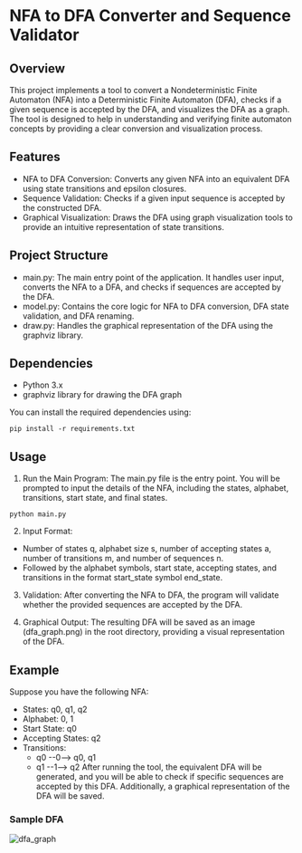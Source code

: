 # NFA to DFA Converter and Sequence Validator
## Overview
This project implements a tool to convert a Nondeterministic Finite Automaton (NFA) into a Deterministic Finite Automaton (DFA), checks if a given sequence is accepted by the DFA, and visualizes the DFA as a graph. The tool is designed to help in understanding and verifying finite automaton concepts by providing a clear conversion and visualization process.

## Features
* NFA to DFA Conversion: Converts any given NFA into an equivalent DFA using state transitions and epsilon closures.
* Sequence Validation: Checks if a given input sequence is accepted by the constructed DFA.
* Graphical Visualization: Draws the DFA using graph visualization tools to provide an intuitive representation of state transitions.

## Project Structure
* main.py: The main entry point of the application. It handles user input, converts the NFA to a DFA, and checks if sequences are accepted by the DFA.
* model.py: Contains the core logic for NFA to DFA conversion, DFA state validation, and DFA renaming.
* draw.py: Handles the graphical representation of the DFA using the graphviz library.

## Dependencies
* Python 3.x
* graphviz library for drawing the DFA graph

You can install the required dependencies using:

```
pip install -r requirements.txt
```

## Usage
1. Run the Main Program: The main.py file is the entry point. You will be prompted to input the details of the NFA, including the states, alphabet, transitions, start state, and final states.
```
python main.py
```
2. Input Format:

* Number of states q, alphabet size s, number of accepting states a, number of transitions m, and number of sequences n.
* Followed by the alphabet symbols, start state, accepting states, and transitions in the format start_state symbol end_state.
  
3. Validation: After converting the NFA to DFA, the program will validate whether the provided sequences are accepted by the DFA.

4. Graphical Output: The resulting DFA will be saved as an image (dfa_graph.png) in the root directory, providing a visual representation of the DFA.

## Example
Suppose you have the following NFA:

* States: q0, q1, q2
* Alphabet: 0, 1
* Start State: q0
* Accepting States: q2
* Transitions:
  * q0 --0--> q0, q1
  * q1 --1--> q2
After running the tool, the equivalent DFA will be generated, and you will be able to check if specific sequences are accepted by this DFA. Additionally, a graphical representation of the DFA will be saved.

### Sample DFA

![dfa_graph](https://github.com/user-attachments/assets/9845e118-cc8d-472b-8440-95ce0697e28e)

